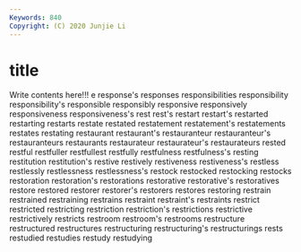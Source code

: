 ```yaml
---
Keywords: 840
Copyright: (C) 2020 Junjie Li
---
```


# title

Write contents here!!!
e
response's 
responses 
responsibilities 
responsibility 
responsibility's 
responsible 
responsibly 
responsive 
responsively 
responsiveness
responsiveness's 
rest 
rest's 
restart 
restart's 
restarted 
restarting 
restarts 
restate 
restated
restatement 
restatement's 
restatements 
restates 
restating 
restaurant 
restaurant's 
restauranteur 
restauranteur's 
restauranteurs
restaurants 
restaurateur 
restaurateur's 
restaurateurs 
rested 
restful 
restfuller 
restfullest 
restfully 
restfulness
restfulness's 
resting 
restitution 
restitution's 
restive 
restively 
restiveness 
restiveness's 
restless 
restlessly
restlessness 
restlessness's 
restock 
restocked 
restocking 
restocks 
restoration 
restoration's 
restorations 
restorative
restorative's 
restoratives 
restore 
restored 
restorer 
restorer's 
restorers 
restores 
restoring 
restrain
restrained 
restraining 
restrains 
restraint 
restraint's 
restraints 
restrict 
restricted 
restricting 
restriction
restriction's 
restrictions 
restrictive 
restrictively 
restricts 
restroom 
restroom's 
restrooms 
restructure 
restructured
restructures 
restructuring 
restructuring's 
restructurings 
rests 
restudied 
restudies 
restudy 
restudying 
